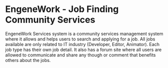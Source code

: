 # EngeneWork - Job Finding Community Services
 
EngeneWork Services system is a community services management system where it allows and helps
users to search and applying for a job. All jobs available are only related to IT industry (Developer,
Editor, Animator). Each job type has their own job detail. It also has a forum site where all users are
allowed to communicate and share any though or comment that benefits others about the jobs.
